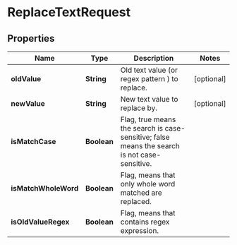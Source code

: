 
# ReplaceTextRequest

## Properties
Name | Type | Description | Notes
------------ | ------------- | ------------- | -------------
**oldValue** | **String** | Old text value (or regex pattern ) to replace. |  [optional]
**newValue** | **String** | New text value to replace by. |  [optional]
**isMatchCase** | **Boolean** | Flag, true means the search is case-sensitive; false means the search is not case-sensitive. | 
**isMatchWholeWord** | **Boolean** | Flag, means that only whole word matched are replaced. | 
**isOldValueRegex** | **Boolean** | Flag, means that  contains regex expression. | 



